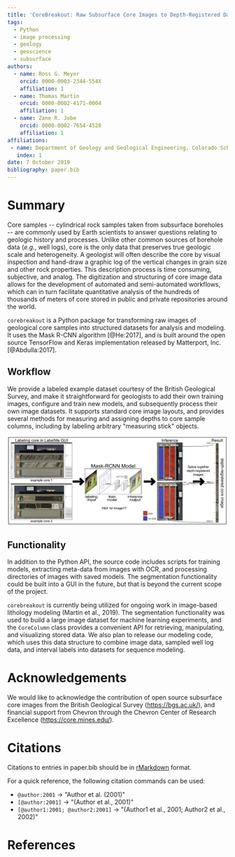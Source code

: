 ```yaml
---
title: 'CoreBreakout: Raw Subsurface Core Images to Depth-Registered Datasets'
tags:
  - Python
  - image processing
  - geology
  - geoscience
  - subsurface
authors:
  - name: Ross G. Meyer
    orcid: 0000-0003-2344-554X
    affiliation: 1
  - name: Thomas Martin
    orcid: 0000-0002-4171-0004
    affiliation: 1
  - name: Zane R. Jobe
    orcid: 0000-0002-7654-4528
    affiliation: 1
affiliations:
 - name: Department of Geology and Geological Engineering, Colorado School of Mines
   index: 1
date: 7 October 2019
bibliography: paper.bib
---
```


# Summary

Core samples -- cylindrical rock samples taken from subsurface boreholes -- are commonly used by Earth scientists to answer questions relating to geologic history and processes. Unlike other common sources of borehole data (*e.g.*, well logs), core is the only data that preserves true geologic scale and heterogeneity. A geologist will often describe the core by visual inspection and hand-draw a graphic log of the vertical changes in grain size and other rock properties. This description process is time consuming, subjective, and analog. The digitization and structuring of core image data allows for the development of automated and semi-automated workflows, which can in turn facilitate quantitative analysis of the hundreds of thousands of meters of core stored in public and private repositories around the world.

``corebreakout`` is a Python package for transforming raw images of geological core samples into structured datasets for analysis and modeling. It uses the Mask R-CNN algorithm [@He:2017], and is built around the open source TensorFlow and Keras implementation released by Matterport, Inc. [@Abdulla:2017].

## Workflow

We provide a labeled example dataset courtesy of the British Geological Survey, and make it straightforward for geologists to add their own training images, configure and train new models, and subsequently process their own image datasets. It supports standard core image layouts, and provides several methods for measuring and assigning depths to core sample columns, including by labeling arbitrary "measuring stick" objects.

![Figure here](docs/images/workflow.png)

## Functionality

In addition to the Python API, the source code includes scripts for training models, extracting meta-data from images with OCR, and processing directories of images with saved models. The segmentation functionality could be built into a GUI in the future, but that is beyond the current scope of the project.

``corebreakout`` is currently being utilized for ongoing work in image-based lithology modeling (Martin et al., 2019). The segmentation functionality was used to build a large image dataset for machine learning experiments, and the `CoreColumn` class provides a convenient API for retrieving, manipulating, and visualizing stored data. We also plan to release our modeling code, which uses this data structure to combine image data, sampled well log data, and interval labels into datasets for sequence modeling.

# Acknowledgements

We would like to acknowledge the contribution of open source subsurface core images from the British Geological Survey (https://bgs.ac.uk/), and financial support from Chevron through the Chevron Center of Research Excellence (https://core.mines.edu/).

# Citations

Citations to entries in paper.bib should be in
[rMarkdown](http://rmarkdown.rstudio.com/authoring_bibliographies_and_citations.html)
format.

For a quick reference, the following citation commands can be used:
- `@author:2001`  ->  "Author et al. (2001)"
- `[@author:2001]` -> "(Author et al., 2001)"
- `[@author1:2001; @author2:2001]` -> "(Author1 et al., 2001; Author2 et al., 2002)"

# References
